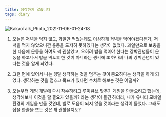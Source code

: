 ```yaml
---
title: 생각하지 않습니다
tags: diary
---
```


![KakaoTalk_Photo_2021-11-06-01-24-18](https://user-images.githubusercontent.com/50545088/140544596-335c545b-0a6a-447f-a688-0be7882f4faa.jpeg)


1. 오늘은 저녁을 먹지 않고, 과일만 먹었는데도 이상하게 저녁을 먹어야겠다든가, 저녁을 먹지 않았으니깐 운동을 도저히 못하겠다는 생각이 없었다. 과일만으로 보충을 한 다음에 운동을 하여도 썩 괜찮았고, 오히려 밥을 먹어야 한다는 강박관념들이 운동을 하고나서 밥을 먹도록 한 것이 아니라는 생각에 또 하나의 나의 강박관념이 있다는 것을 알게 되었다.

2. 그런 면에 있어서 나는 정말 생각하는 것을 멈추는 것이 중요하다는 생각을 하게 되었다. 생각하는 것을 멈추고 목표가 있다면 수치로 해보는 것은 어떨까?

3. 오늘부터 게임 개발에 다시 착수하려고 루미큐브 맞추기 게임을 만들으려고 했는데, 생각해보니 이것을 할 필요가 있을까? 라는 생각이 들긴 하더라, 내가 유니티 모바일 환경의 게임을 만들 것인데, 별로 도움이 되지 않을 것이라는 생각이 들었다. 그래도 삽을 한술을 뜨는 것은 꽤 괜찮을지도?